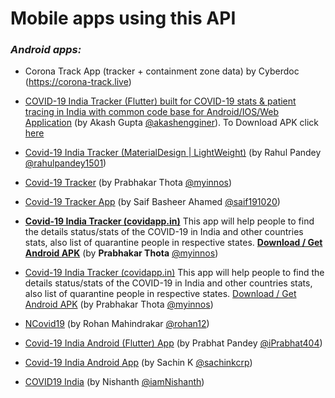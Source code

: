 # Mobile apps using this API

### _Android apps:_
- Corona Track App (tracker + containment zone data) by Cyberdoc (https://corona-track.live)

- [COVID-19 India Tracker (Flutter) built for COVID-19 stats & patient tracing in India with common code base for Android/IOS/Web Application](https://github.com/akashengginer/covid-19_tracker_india) (by Akash Gupta [@akashengginer](https://github.com/akashengginer)). To Download APK click [here](https://github.com/akashengginer/covid-19_tracker_india/blob/master/apk/app-release.apk) 

- [Covid-19 India Tracker (MaterialDesign | LightWeight)](https://tinyurl.com/covid19IndiaTracker) (by Rahul Pandey [@rahulpandey1501](http://github.com/rahulpandey1501))

- [Covid-19 Tracker](http://covidapp.in) (by Prabhakar Thota [@myinnos](https://github.com/myinnos))

- [Covid-19 Tracker App](https://github.com/saif191020/covid-19-Tracker-App) (by Saif Basheer Ahamed [@saif191020](https://github.com/saif191020))

- __[Covid-19 India Tracker (covidapp.in)](http://covidapp.in)__ This app will help people to find the details status/stats of the COVID-19 in India and other countries stats, also list of quarantine people in respective states. __[Download / Get Android APK](https://drive.google.com/file/d/1n35tQndjuDJR8l1-zYHu6UBO-ZFibFuO/view)__ (by __Prabhakar Thota__ [@myinnos](https://github.com/myinnos))

- [Covid-19 India Tracker (covidapp.in)](http://covidapp.in) This app will help people to find the details status/stats of the COVID-19 in India and other countries stats, also list of quarantine people in respective states. [Download / Get Android APK](https://drive.google.com/file/d/1n35tQndjuDJR8l1-zYHu6UBO-ZFibFuO/view) (by Prabhakar Thota [@myinnos](https://github.com/myinnos))

- [NCovid19](http://covid.softycom.in) (by Rohan Mahindrakar [@rohan12](https://github.com/ROHAN12))

- [Covid-19 India Android (Flutter) App](https://github.com/iPrabhat404/covid19-flutter) (by Prabhat Pandey [@iPrabhat404](https://github.com/iPrabhat404))

- [Covid-19 India Android App](https://tinyurl.com/covid19indiask) (by Sachin K [@sachinkcrp](https://github.com/sachinkcrp))

- [COVID19 India](https://github.com/iamnishanth/Covid19India) (by Nishanth [@iamNishanth](https://github.com/iamnishanth))
